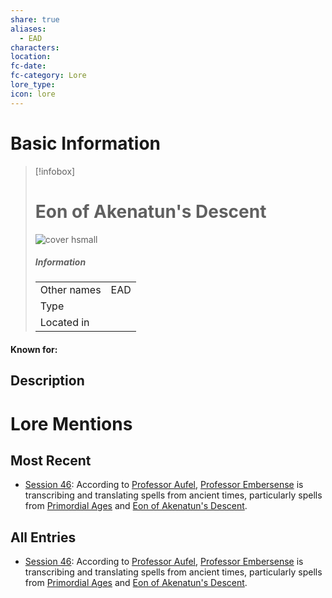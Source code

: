 ```yaml
---
share: true
aliases:
  - EAD
characters: 
location: 
fc-date: 
fc-category: Lore
lore_type: 
icon: lore
---
```

# Basic Information
> [!infobox]
> # Eon of Akenatun's Descent
> ![cover hsmall](insertimage.png)
> ##### Information
> |   |  |
> | ---- | ---- |
> | Other names | EAD|
> | Type||
> | Located in | |
#### Known for:
## Description
# Lore Mentions
## Most Recent
- [Session 46](../../Session%20Log/Session%2046.md): According to [Professor Aufel](Aufel%20Fernquill.md), [Professor Embersense](Dorfir%20Embersense.md) is transcribing and translating spells from ancient times, particularly spells from [Primordial Ages](Primordial%20Ages.md) and [Eon of Akenatun's Descent](Eon%20of%20Akenatun's%20Descent.md).

## All Entries
- [Session 46](../../Session%20Log/Session%2046.md): According to [Professor Aufel](Aufel%20Fernquill.md), [Professor Embersense](Dorfir%20Embersense.md) is transcribing and translating spells from ancient times, particularly spells from [Primordial Ages](Primordial%20Ages.md) and [Eon of Akenatun's Descent](Eon%20of%20Akenatun's%20Descent.md).
